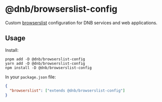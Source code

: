 # @dnb/browserslist-config

Custom [browserslist](https://browsersl.ist/) configuration for DNB services and web applications.

## Usage

Install:

```
pnpm add -D @dnb/browserslist-config
yarn add -D @dnb/browserslist-config
npm install -D @dnb/browserslist-config
```

In your `package.json` file:

```json
{
  "browserslist": ["extends @dnb/browserslist-config"]
}
```
